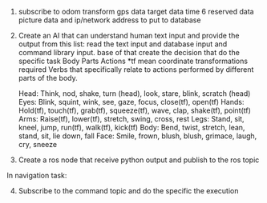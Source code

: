 1) subscribe to odom transform gps data target data time 6 reserved data picture data and ip/network address to put to database 


2) Create an AI that can understand human text input and provide the output from this list:
read the text input and database input and command library input. base of that create the decision that do the specific task
Body Parts Actions
*tf mean coordinate transformations required
Verbs that specifically relate to actions performed by different parts of the body.

    Head: Think, nod, shake, turn (head), look, stare, blink, scratch (head)
    Eyes: Blink, squint, wink, see, gaze, focus, close(tf), open(tf)
    Hands: Hold(tf), touch(tf), grab(tf), squeeze(tf), wave, clap, shake(tf), point(tf)
    Arms: Raise(tf), lower(tf), stretch, swing, cross, rest
    Legs: Stand, sit, kneel, jump, run(tf), walk(tf), kick(tf)
    Body: Bend, twist, stretch, lean, stand, sit, lie down, fall
    Face: Smile, frown, blush, blush, grimace, laugh, cry, sneeze

3) Create a ros node that receive python output and publish to the ros topic

In navigation task:

4) Subscribe to the command topic and do the specific the execution

